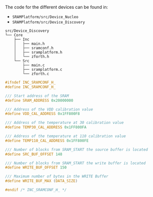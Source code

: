 
The code for the different devices can be found in:

- `SRAMPlatform/src/Device_Nucleo`
- `SRAMPlatform/src/Device_Discovery`

```text
src/Device_Discovery
└── Core
    ├── Inc
    │   ├── main.h
    │   ├── sramconf.h
    │   ├── sramplatform.h
    │   └── zforth.h
    └── Src
        ├── main.c
        ├── sramplatform.c
        └── zforth.c
```

```{.c title="Example of sramconf.h"}
#ifndef INC_SRAMCONF_H_
#define INC_SRAMCONF_H_

/// Start address of the SRAM
#define SRAM_ADDRESS 0x20000000

/// Address of the VDD calibration value
#define VDD_CAL_ADDRESS 0x1FF800F8

/// Address of the temperature at 30 calibration value
#define TEMP30_CAL_ADDRESS 0x1FF800FA

/// Address of the temperature at 110 calibration value
#define TEMP110_CAL_ADDRESS 0x1FF800FE

/// Number of blocks from SRAM_START the source buffer is located
#define SRC_BUF_OFFSET 148

/// Number of blocks from SRAM_START the write buffer is located
#define WRITE_BUF_OFFSET 150

/// Maximum number of bytes in the WRITE Buffer
#define WRITE_BUF_MAX (DATA_SIZE)

#endif /* INC_SRAMCONF_H_ */
```

